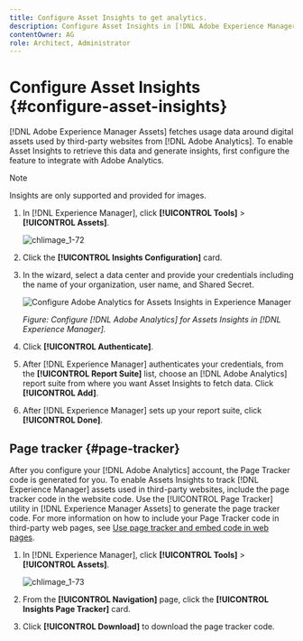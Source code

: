 ```yaml
---
title: Configure Asset Insights to get analytics.
description: Configure Asset Insights in [!DNL Adobe Experience Manager Assets].
contentOwner: AG
role: Architect, Administrator
---
```


# Configure Asset Insights {#configure-asset-insights}

[!DNL Adobe Experience Manager Assets] fetches usage data around digital assets used by third-party websites from [!DNL Adobe Analytics]. To enable Asset Insights to retrieve this data and generate insights, first configure the feature to integrate with Adobe Analytics.

>[!NOTE]
>
>Insights are only supported and provided for images.

1. In [!DNL Experience Manager], click **[!UICONTROL Tools]** > **[!UICONTROL Assets]**.

   ![chlimage_1-72](assets/chlimage_1-210.png)

1. Click the **[!UICONTROL Insights Configuration]** card.
1. In the wizard, select a data center and provide your credentials including the name of your organization, user name, and Shared Secret.

   ![Configure Adobe Analytics for Assets Insights in Experience Manager](assets/insights_config2.png)

   *Figure: Configure [!DNL Adobe Analytics] for Assets Insights in [!DNL Experience Manager].*

1. Click **[!UICONTROL Authenticate]**.
1. After [!DNL Experience Manager] authenticates your credentials, from the **[!UICONTROL Report Suite]** list, choose an [!DNL Adobe Analytics] report suite from where you want Asset Insights to fetch data. Click **[!UICONTROL Add]**.
1. After [!DNL Experience Manager] sets up your report suite, click **[!UICONTROL Done]**.

## Page tracker {#page-tracker}

After you configure your [!DNL Adobe Analytics] account, the Page Tracker code is generated for you. To enable Assets Insights to track [!DNL Experience Manager] assets used in third-party websites, include the page tracker code in the website code. Use the [!UICONTROL Page Tracker] utility in [!DNL Experience Manager Assets] to generate the page tracker code. For more information on how to include your Page Tracker code in third-party web pages, see [Use page tracker and embed code in web pages](/help/assets/use-page-tracker.md).

1. In [!DNL Experience Manager], click **[!UICONTROL Tools]** > **[!UICONTROL Assets]**.

   ![chlimage_1-73](assets/chlimage_1-214.png)

1. From the **[!UICONTROL Navigation]** page, click the **[!UICONTROL Insights Page Tracker]** card.
1. Click **[!UICONTROL Download]** to download the page tracker code.
